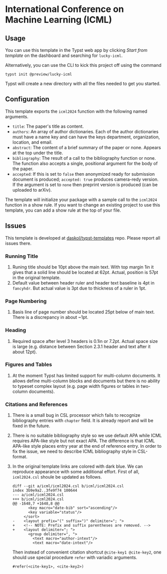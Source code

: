 # International Conference on Machine Learning (ICML)

## Usage

You can use this template in the Typst web app by clicking _Start from
template_ on the dashboard and searching for `lucky-icml`.

Alternatively, you can use the CLI to kick this project off using the command

```shell
typst init @preview/lucky-icml
```

Typst will create a new directory with all the files needed to get you started.

## Configuration

This template exports the `icml2024` function with the following named
arguments.

- `title`: The paper's title as content.
- `authors`: An array of author dictionaries. Each of the author dictionaries
  must have a name key and can have the keys department, organization,
  location, and email.
- `abstract`: The content of a brief summary of the paper or none. Appears at
  the top under the title.
- `bibliography`: The result of a call to the bibliography function or none.
  The function also accepts a single, positional argument for the body of the
  paper.
- `accepted`: If this is set to `false` then anonymized ready for submission
  document is produced; `accepted: true` produces camera-redy version. If
  the argument is set to `none` then preprint version is produced (can be
  uploaded to arXiv).

The template will initialize your package with a sample call to the `icml2024`
function in a show rule. If you want to change an existing project to use this
template, you can add a show rule at the top of your file.

## Issues

This template is developed at [daskol/typst-templates][1] repo. Please report
all issues there.

### Running Title

1. Runing title should be 10pt above the main text. With top margin 1in it
   gives that a solid line should be located at 62pt. Actual, position is 57pt
   in the original template.
2. Default value between header ruler and header text baseline is 4pt in
   `fancyhdr`. But actual value is 3pt due to thickness of a ruler in 1pt.

### Page Numbering

1. Basis line of page number should be located 25pt below of main text. There
   is a discrepancy in about ~1pt.

### Heading

1. Required space after level 3 headers is 0.1in or 7.2pt. Actual space size is
   large (e.g. distance between Section 2.3.1 header and text after it about
   12pt).

### Figures and Tables

1. At the moment Typst has limited support for multi-column documents. It
   allows define multi-column blocks and documents but there is no ability to
   typeset complex layout (e.g. page width figures or tables in two-column
   documents).

### Citations and References

1. There is a small bug in CSL processor which fails to recognize bibliography
   entries with `chapter` field. It is already report and will be fixed in the
   future.
2. There is no suitable bibliography style so we use default APA while ICML
   requires APA-like style but not exact APA. The difference is that ICML
   APA-like style places entry year at the end of reference entry. In order to
   fix the issue, we need to describe ICML bibliography style in CSL-format.
3. In the original template links are colored with dark blue. We can reproduce
   appearance with some additional effort. First of all, `icml2024.csl` shoule
   be updated as follows.

   ```
   diff --git a/icml/icml2024.csl b/icml/icml2024.csl
   index 3b9e9a2..3fe9f74 100644
   --- a/icml/icml2024.csl
   +++ b/icml/icml2024.csl
   @@ -1648,7 +1648,8 @@
          <key macro="date-bib" sort="ascending"/>
          <key variable="status"/>
        </sort>
   -    <layout prefix="(" suffix=")" delimiter="; ">
   +    <!-- NOTE: Prefix and suffix parentheses are removed. -->
   +    <layout delimiter="; ">
          <group delimiter=", ">
            <text macro="author-intext"/>
            <text macro="date-intext"/>
   ```

   Then instead of convenient citation shortcut `@cite-key1 @cite-key2`, one
   should use special procedure `refer` with variadic arguments.

   ```typst
   #refer(<cite-key1>, <cite-key2>)
   ```

[1]: https://github.com/daskol/typst-templates
